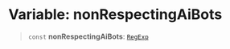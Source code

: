 # Variable: nonRespectingAiBots

> `const` **nonRespectingAiBots**: [`RegExp`](https://developer.mozilla.org/docs/Web/JavaScript/Reference/Global_Objects/RegExp)
